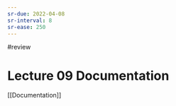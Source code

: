 ```yaml
---
sr-due: 2022-04-08
sr-interval: 8
sr-ease: 250
---
```

#review 
# Lecture 09 Documentation
[[Documentation]]